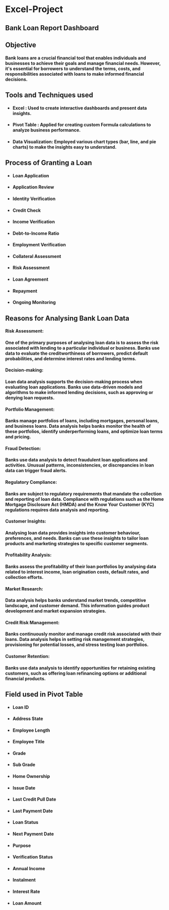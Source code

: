 # Excel-Project

## Bank Loan Report Dashboard

## Objective 

#### Bank loans are a crucial financial tool that enables individuals and businesses to achieve their goals and manage financial needs. However, it's essential for borrowers to understand the terms, costs, and responsibilities associated with loans to make informed financial decisions.

## Tools and Techniques used 

- #### Excel : Used to create interactive dashboards and present data insights.
- #### Pivot Table : Applied for creating custom Formula calculations to analyze business performance.
- #### Data Visualization: Employed various chart types (bar, line, and pie charts) to make the insights easy to understand.

## Process of Granting a Loan

- #### Loan Application
- #### Application Review
- #### Identity Verification
- #### Credit Check
- #### Income Verification
- #### Debt-to-Income Ratio 
- #### Employment Verification
- #### Collateral Assessment 
- #### Risk Assessment
- #### Loan Agreement 
- #### Repayment
- #### Ongoing Monitoring

## Reasons for Analysing Bank Loan Data

#### Risk Assessment:
#### One of the primary purposes of analysing loan data is to assess the risk associated with lending to a particular individual or business. Banks use data to evaluate the creditworthiness of borrowers, predict default probabilities, and determine interest rates and lending terms.

#### Decision-making:
#### Loan data analysis supports the decision-making process when evaluating loan applications. Banks use data-driven models and algorithms to make informed lending decisions, such as approving or denying loan requests.

#### Portfolio Management:
#### Banks manage portfolios of loans, including mortgages, personal loans, and business loans. Data analysis helps banks monitor the health of these portfolios, identify underperforming loans, and optimize loan terms and pricing.

#### Fraud Detection: 
#### Banks use data analysis to detect fraudulent loan applications and activities. Unusual patterns, inconsistencies, or discrepancies in loan data can trigger fraud alerts.

#### Regulatory Compliance:
#### Banks are subject to regulatory requirements that mandate the collection and reporting of loan data. Compliance with regulations such as the Home Mortgage Disclosure Act (HMDA) and the Know Your Customer (KYC) regulations requires data analysis and reporting.

#### Customer Insights:
#### Analysing loan data provides insights into customer behaviour, preferences, and needs. Banks can use these insights to tailor loan products and marketing strategies to specific customer segments.

#### Profitability Analysis:  
#### Banks assess the profitability of their loan portfolios by analysing data related to interest income, loan origination costs, default rates, and collection efforts.

#### Market Research:
#### Data analysis helps banks understand market trends, competitive landscape, and customer demand. This information guides product development and market expansion strategies.

#### Credit Risk Management:
#### Banks continuously monitor and manage credit risk associated with their loans. Data analysis helps in setting risk management strategies, provisioning for potential losses, and stress testing loan portfolios.

#### Customer Retention:
#### Banks use data analysis to identify opportunities for retaining existing customers, such as offering loan refinancing options or additional financial products.

## Field used in Pivot Table 

- #### Loan ID
- #### Address State
- #### Employee Length
- #### Employee Title
- #### Grade
- #### Sub Grade
- #### Home Ownership
- #### Issue Date
- #### Last Credit Pull Date
- #### Last Payment Date
- #### Loan Status
- #### Next Payment Date
- #### Purpose
- #### Verification Status
- #### Annual Income
- #### Instalment
- #### Interest Rate
- #### Loan Amount




